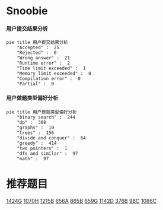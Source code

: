 # Snoobie

<!-- tabs:start -->



#### **用户提交结果分析**

```mermaid
pie title 用户提交结果分析
    "Accepted" :  25
    "Rejected" :  0
    "Wrong answer" :  21
    "Runtime error" :  2
    "Time limit exceeded" :  1
    "Memory limit exceeded" :  0
    "Compilation error" :  0
    "Partial" :  0
```

#### **用户做题类型偏好分析**

```mermaid
pie title 用户做题类型偏好分析
    "binary search" :  244
    "dp" :  308
    "graphs" :  10
    "trees" :  156
    "divide and conquer" :  64
    "greedy" :  414
    "two pointers" :  1
    "dfs and similar" :  97
    "math" :  97
```



<!-- tabs:end -->
# 推荐题目
[1424G](https://codeforces.com/contest/1424/problem/G)
[1070H](https://codeforces.com/contest/1070/problem/H)
[1215B](https://codeforces.com/contest/1215/problem/B)
[656A](https://codeforces.com/contest/656/problem/A)
[865B](https://codeforces.com/contest/865/problem/B)
[659G](https://codeforces.com/contest/659/problem/G)
[1142D](https://codeforces.com/contest/1142/problem/D)
[376B](https://codeforces.com/contest/376/problem/B)
[98C](https://codeforces.com/contest/98/problem/C)
[1086C](https://codeforces.com/contest/1086/problem/C)
